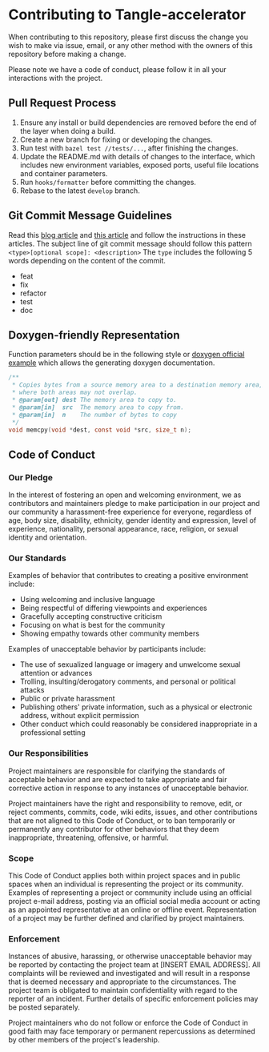 # Contributing to Tangle-accelerator

When contributing to this repository, please first discuss the change you wish to make via issue,
email, or any other method with the owners of this repository before making a change.

Please note we have a code of conduct, please follow it in all your interactions with the project.

## Pull Request Process

1. Ensure any install or build dependencies are removed before the end of the layer when doing a build.
2. Create a new branch for fixing or developing the changes.
3. Run test with `bazel test //tests/...`, after finishing the changes.
4. Update the README.md with details of changes to the interface, which includes new environment variables, exposed ports, useful file locations and container parameters.
5. Run `hooks/formatter` before committing the changes.
6. Rebase to the latest `develop` branch.

## Git Commit Message Guidelines

Read this [blog article](https://chris.beams.io/posts/git-commit/) and [this article](https://www.conventionalcommits.org/en/v1.0.0-beta.2/) and follow the instructions in these articles.
The subject line of git commit message should follow this pattern
`<type>[optional scope]: <description>`
The `type` includes the following 5 words depending on the content of the commit.

* feat
* fix
* refactor
* test
* doc

## Doxygen-friendly Representation

Function parameters should be in the following style or [doxygen official example](https://www.doxygen.nl/manual/commands.html#cmdparam) which allows the generating doxygen documentation.

```c
/**
 * Copies bytes from a source memory area to a destination memory area,
 * where both areas may not overlap.
 * @param[out] dest The memory area to copy to.
 * @param[in]  src  The memory area to copy from.
 * @param[in]  n    The number of bytes to copy
 */
void memcpy(void *dest, const void *src, size_t n);
```

## Code of Conduct

### Our Pledge

In the interest of fostering an open and welcoming environment, we as
contributors and maintainers pledge to make participation in our project and
our community a harassment-free experience for everyone, regardless of age, body
size, disability, ethnicity, gender identity and expression, level of experience,
nationality, personal appearance, race, religion, or sexual identity and
orientation.

### Our Standards

Examples of behavior that contributes to creating a positive environment
include:

* Using welcoming and inclusive language
* Being respectful of differing viewpoints and experiences
* Gracefully accepting constructive criticism
* Focusing on what is best for the community
* Showing empathy towards other community members

Examples of unacceptable behavior by participants include:

* The use of sexualized language or imagery and unwelcome sexual attention or
advances
* Trolling, insulting/derogatory comments, and personal or political attacks
* Public or private harassment
* Publishing others' private information, such as a physical or electronic
  address, without explicit permission
* Other conduct which could reasonably be considered inappropriate in a
  professional setting

### Our Responsibilities

Project maintainers are responsible for clarifying the standards of acceptable
behavior and are expected to take appropriate and fair corrective action in
response to any instances of unacceptable behavior.

Project maintainers have the right and responsibility to remove, edit, or
reject comments, commits, code, wiki edits, issues, and other contributions
that are not aligned to this Code of Conduct, or to ban temporarily or
permanently any contributor for other behaviors that they deem inappropriate,
threatening, offensive, or harmful.

### Scope

This Code of Conduct applies both within project spaces and in public spaces
when an individual is representing the project or its community. Examples of
representing a project or community include using an official project e-mail
address, posting via an official social media account or acting as an appointed
representative at an online or offline event. Representation of a project may be
further defined and clarified by project maintainers.

### Enforcement

Instances of abusive, harassing, or otherwise unacceptable behavior may be
reported by contacting the project team at [INSERT EMAIL ADDRESS]. All
complaints will be reviewed and investigated and will result in a response that
is deemed necessary and appropriate to the circumstances. The project team is
obligated to maintain confidentiality with regard to the reporter of an incident.
Further details of specific enforcement policies may be posted separately.

Project maintainers who do not follow or enforce the Code of Conduct in good
faith may face temporary or permanent repercussions as determined by other
members of the project's leadership.
